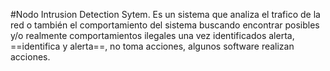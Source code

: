 #Nodo 
Intrusion Detection Sytem.
Es un sistema que analiza el trafico de la red o también el comportamiento del sistema buscando encontrar posibles y/o realmente  comportamientos ilegales una vez identificados alerta, ==identifica y alerta==, no toma acciones, algunos software realizan acciones.